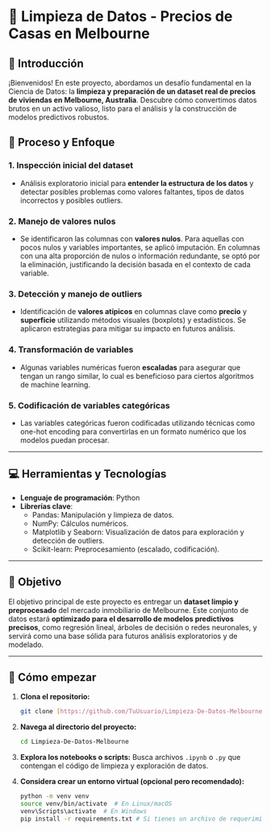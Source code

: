 # 🧹 Limpieza de Datos - Precios de Casas en Melbourne

## 🌟 Introducción

¡Bienvenidos! En este proyecto, abordamos un desafío fundamental en la Ciencia de Datos: la **limpieza y preparación de un dataset real de precios de viviendas en Melbourne, Australia**. Descubre cómo convertimos datos brutos en un activo valioso, listo para el análisis y la construcción de modelos predictivos robustos.

## 🧩 Proceso y Enfoque

### 1. **Inspección inicial del dataset**
   - Análisis exploratorio inicial para **entender la estructura de los datos** y detectar posibles problemas como valores faltantes, tipos de datos incorrectos y posibles outliers.

### 2. **Manejo de valores nulos**
   - Se identificaron las columnas con **valores nulos**. Para aquellas con pocos nulos y variables importantes, se aplicó imputación. En columnas con una alta proporción de nulos o información redundante, se optó por la eliminación, justificando la decisión basada en el contexto de cada variable.

### 3. **Detección y manejo de outliers**
   - Identificación de **valores atípicos** en columnas clave como **precio** y **superficie** utilizando métodos visuales (boxplots) y estadísticos. Se aplicaron estrategias para mitigar su impacto en futuros análisis.

### 4. **Transformación de variables**
   - Algunas variables numéricas fueron **escaladas** para asegurar que tengan un rango similar, lo cual es beneficioso para ciertos algoritmos de machine learning.

### 5. **Codificación de variables categóricas**
   - Las variables categóricas fueron codificadas utilizando técnicas como one-hot encoding para convertirlas en un formato numérico que los modelos puedan procesar.

---

## 💻 Herramientas y Tecnologías

- **Lenguaje de programación**: Python
- **Librerías clave**:
    - Pandas: Manipulación y limpieza de datos.
    - NumPy: Cálculos numéricos.
    - Matplotlib y Seaborn: Visualización de datos para exploración y detección de outliers.
    - Scikit-learn: Preprocesamiento (escalado, codificación).

---

## 🎯 Objetivo

El objetivo principal de este proyecto es entregar un **dataset limpio y preprocesado** del mercado inmobiliario de Melbourne. Este conjunto de datos estará **optimizado para el desarrollo de modelos predictivos precisos**, como regresión lineal, árboles de decisión o redes neuronales, y servirá como una base sólida para futuros análisis exploratorios y de modelado.

---

## 🚀 Cómo empezar

1.  **Clona el repositorio:**

    ```bash
    git clone [https://github.com/TuUsuario/Limpieza-De-Datos-Melbourne.git](https://github.com/TuUsuario/Limpieza-De-Datos-Melbourne.git)
    ```

2.  **Navega al directorio del proyecto:**

    ```bash
    cd Limpieza-De-Datos-Melbourne
    ```

3.  **Explora los notebooks o scripts:** Busca archivos `.ipynb` o `.py` que contengan el código de limpieza y exploración de datos.

4.  **Considera crear un entorno virtual (opcional pero recomendado):**

    ```bash
    python -m venv venv
    source venv/bin/activate  # En Linux/macOS
    venv\Scripts\activate  # En Windows
    pip install -r requirements.txt # Si tienes un archivo de requerimientos
    ```
